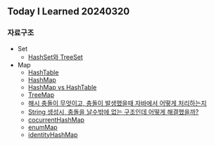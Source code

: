 Today I Learned 20240320
---

### 자료구조

- Set
    - [HashSet와 TreeSet](../../java/collection/hashSet_vs_treeSet.md)
- Map
    - [HashTable](../../java/collection/hashTable_hashMap_treeMap.md)
    - [HashMap](../../java/collection/hashTable_hashMap_treeMap.md)
    - [HashMap vs HashTable](../../java/collection/hashMap_vs_hashTable.md)
    - [TreeMap](../../java/collection/hashTable_hashMap_treeMap.md)
    - [해시 충돌이 무엇이고, 충돌이 발생했을때 자바에서 어떻게 처리하는지](../../java/collection/hash_collision.md)
    - [String 생성시, 충돌을 날수밖에 없는 구조인데 어떻게 해결했을까?](../../java/collection/hash_collision.md)
    - [cocurrentHashMap](../../java/collection/cocurrentHashMap_identityHashMap_enumMap.md)
    - [enumMap](../../java/collection/cocurrentHashMap_identityHashMap_enumMap.md)
    - [identityHashMap](../../java/collection/cocurrentHashMap_identityHashMap_enumMap.md)
